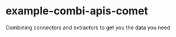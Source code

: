 example-combi-apis-comet
========================

Combining connectors and extractors to get you the data you need
